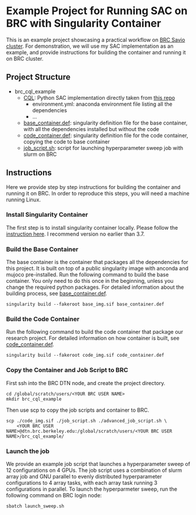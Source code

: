 # Example Project for Running SAC on BRC with Singularity Container
This is an example project showcasing a practical workflow on
[BRC Savio cluster](https://docs-research-it.berkeley.edu/services/high-performance-computing/user-guide/).
For demonstration, we will use my SAC implementation as an example, and provide
instructions for building the container and running it on BRC cluster.


## Project Structure

* brc_cql_example
    * [CQL](CQL/):  Python SAC implementation directly taken from [this repo](https://github.com/young-geng/CQL)
        * environment.yml:  anaconda environment file listing all the dependencies
        * ...
    * [base_container.def](base_container.def):   singularity definition file for the base container, with all the dependencies installed but without the code
    * [code_container.def](code_container.def):   singularity definition file for the code container, copying the code to base container
    * [job_script.sh](job_script.sh):    script for launching hyperparameter sweep job with slurm on BRC



## Instructions
Here we provide step by step instructions for building the container and running
it on BRC. In order to reproduce this steps, you will need a machine running Linux.

### Install Singularity Container
The first step is to install singularity container locally. Please follow the
[instruction here](https://sylabs.io/guides/3.7/user-guide/quick_start.html#quick-installation-steps).
I recommend version no earlier than 3.7.

### Build the Base Container
The base container is the container that packages all the dependencies for this project. It is built on
top of a public singularity image with anconda and mujoco pre-installed. Run the following command to
build the base container. You only need to do this once in the beginning, unless you change the required
python packages. For detailed information about the building process, see [base_container.def](base_container.def).

```
singularity build --fakeroot base_img.sif base_container.def
```

### Build the Code Container
Run the following command to build the code container that package our research
project. For detailed information on how container is built, see [code_container.def](code_container.def).

```
singularity build --fakeroot code_img.sif code_container.def
```


### Copy the Container and Job Script to BRC
First ssh into the BRC DTN node, and create the project directory.
```
cd /global/scratch/users/<YOUR BRC USER NAME>
mkdir brc_cql_example
```

Then use scp to copy the job scripts and container to BRC.
```
scp ./code_img.sif ./job_script.sh ./advanced_job_script.sh \
    <YOUR BRC USER NAME>@dtn.brc.berkeley.edu:/global/scratch/users/<YOUR BRC USER NAME>/brc_cql_example/
```

### Launch the job
We provide an example job script that launches a hyperparameter sweep of 12 configurations on 4 GPUs. The job script
uses a combination of slurm array job and GNU parallel to evenly distributed hyperparameter configurations
to 4 array tasks, with each array task running 3 configurations in parallel. To launch the hyperparmeter
sweep, run the following command on BRC login node:
```
sbatch launch_sweep.sh
```
